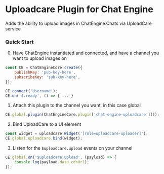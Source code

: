 # Uploadcare Plugin for Chat Engine

Adds the ability to upload images in ChatEngine.Chats via UploadCare service

### Quick Start

0. Have ChatEngine instantiated and connected, and have a channel you want to upload images on
```javascript
const CE = ChatEngineCore.create({
    publishKey: 'pub-key-here',
    subscribeKey: 'sub-key-here',
});

CE.connect('Username');
CE.on('$.ready', () => { ... }
```

1. Attach this plugin to the channel you want, in this case global
```javascript
CE.global.plugin(ChatEngineCore.plugin['chat-engine-uploadcare']());
```

2. Bind UploadCare to a UI element
```javascript
const widget = uploadcare.Widget('[role=uploadcare-uploader]');
CE.global.uploadcare.bind(widget);
```

3. Listen for the `$uploadcare.upload` events on your channel
```javascript
CE.global.on('$uploadcare.upload', (payload) => {
    console.log(payload.data.cdnUrl);
});
```
